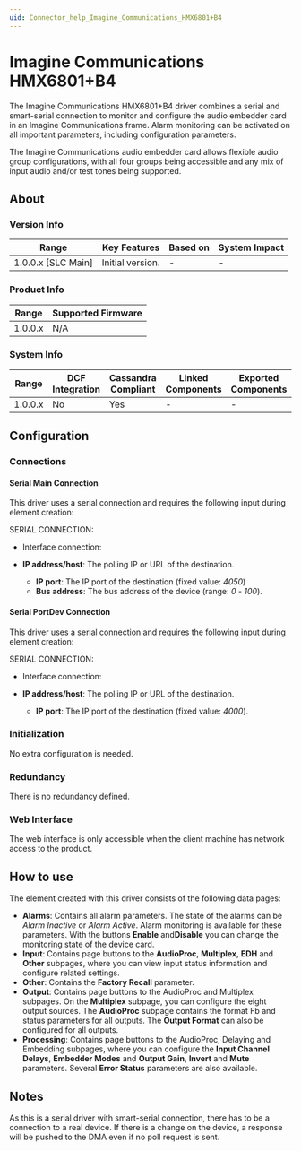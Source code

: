 ```yaml
---
uid: Connector_help_Imagine_Communications_HMX6801+B4
---
```


# Imagine Communications HMX6801+B4

The Imagine Communications HMX6801+B4 driver combines a serial and smart-serial connection to monitor and configure the audio embedder card in an Imagine Communications frame. Alarm monitoring can be activated on all important parameters, including configuration parameters.

The Imagine Communications audio embedder card allows flexible audio group configurations, with all four groups being accessible and any mix of input audio and/or test tones being supported.

## About

### Version Info

| **Range**            | **Key Features** | **Based on** | **System Impact** |
|----------------------|------------------|--------------|-------------------|
| 1.0.0.x \[SLC Main\] | Initial version. | \-           | \-                |

### Product Info

| **Range** | **Supported Firmware** |
|-----------|------------------------|
| 1.0.0.x   | N/A                    |

### System Info

| **Range** | **DCF Integration** | **Cassandra Compliant** | **Linked Components** | **Exported Components** |
|-----------|---------------------|-------------------------|-----------------------|-------------------------|
| 1.0.0.x   | No                  | Yes                     | \-                    | \-                      |

## Configuration

### Connections

#### Serial Main Connection

This driver uses a serial connection and requires the following input during element creation:

SERIAL CONNECTION:

- Interface connection:

- **IP address/host**: The polling IP or URL of the destination.
  - **IP port**: The IP port of the destination (fixed value: *4050*)
  - **Bus address**: The bus address of the device (range: *0* - *100*).

#### Serial PortDev Connection

This driver uses a serial connection and requires the following input during element creation:

SERIAL CONNECTION:

- Interface connection:

- **IP address/host**: The polling IP or URL of the destination.
  - **IP port**: The IP port of the destination (fixed value: *4000*).

### Initialization

No extra configuration is needed.

### Redundancy

There is no redundancy defined.

### Web Interface

The web interface is only accessible when the client machine has network access to the product.

## How to use

The element created with this driver consists of the following data pages:

- **Alarms**: Contains all alarm parameters. The state of the alarms can be *Alarm Inactive* or *Alarm Active*. Alarm monitoring is available for these parameters. With the buttons **Enable** and**Disable** you can change the monitoring state of the device card.
- **Input**: Contains page buttons to the **AudioProc**, **Multiplex**, **EDH** and **Other** subpages, where you can view input status information and configure related settings.
- **Other**: Contains the **Factory Recall** parameter.
- **Output**: Contains page buttons to the AudioProc and Multiplex subpages. On the **Multiplex** subpage, you can configure the eight output sources. The **AudioProc** subpage contains the format Fb and status parameters for all outputs. The **Output Format** can also be configured for all outputs.
- **Processing**: Contains page buttons to the AudioProc, Delaying and Embedding subpages, where you can configure the **Input Channel Delays**, **Embedder Modes** and **Output Gain**, **Invert** and **Mute** parameters. Several **Error Status** parameters are also available.

## Notes

As this is a serial driver with smart-serial connection, there has to be a connection to a real device. If there is a change on the device, a response will be pushed to the DMA even if no poll request is sent.
